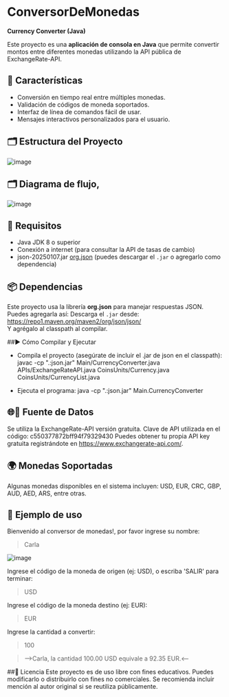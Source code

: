 # ConversorDeMonedas
**Currency Converter (Java)**

Este proyecto es una **aplicación de consola en Java** que permite convertir montos entre diferentes monedas utilizando la API pública de ExchangeRate-API.

## 🧭 Características

- Conversión en tiempo real entre múltiples monedas.
- Validación de códigos de moneda soportados.
- Interfaz de línea de comandos fácil de usar.
- Mensajes interactivos personalizados para el usuario.

## 🗂 Estructura del Proyecto
![image](https://github.com/user-attachments/assets/6bdb58f6-5083-4f1a-af6f-e5075ebbf61d)

## 🗂 Diagrama de flujo,
![image](https://github.com/user-attachments/assets/b00e2e3e-4e24-4e34-b6d1-93dc4dc3e703)

## 🔧 Requisitos
- Java JDK 8 o superior
- Conexión a internet (para consultar la API de tasas de cambio)
- json-20250107.jar [org.json](https://mvnrepository.com/artifact/org.json/json) (puedes descargar el `.jar` o agregarlo como dependencia)

## 📦 Dependencias
Este proyecto usa la librería **org.json** para manejar respuestas JSON. Puedes agregarla así:
Descarga el `.jar` desde: https://repo1.maven.org/maven2/org/json/json/  
Y agrégalo al classpath al compilar.

##▶️ Cómo Compilar y Ejecutar
- Compila el proyecto (asegúrate de incluir el .jar de json en el classpath):
javac -cp ".:json.jar" Main/CurrencyConverter.java APIs/ExchangeRateAPI.java CoinsUnits/Currency.java CoinsUnits/CurrencyList.java

- Ejecuta el programa:
  java -cp ".:json.jar" Main.CurrencyConverter

## 🌐🔑 Fuente de Datos
Se utiliza la ExchangeRate-API versión gratuita.
Clave de API utilizada en el código: c550377872bff94f79329430
     Puedes obtener tu propia API key gratuita registrándote en https://www.exchangerate-api.com/.

## 🌍 Monedas Soportadas
Algunas monedas disponibles en el sistema incluyen: USD, EUR, CRC, GBP, AUD, AED, ARS, entre otras.

## 📸 Ejemplo de uso
Bienvenido al conversor de monedas!, por favor ingrese su nombre:
> Carla

![image](https://github.com/user-attachments/assets/129e7d65-a589-410c-91f5-f05f0c99db86)

Ingrese el código de la moneda de origen (ej: USD), o escriba 'SALIR' para terminar:
> USD

Ingrese el código de la moneda destino (ej: EUR):
> EUR

Ingrese la cantidad a convertir:
> 100

> -->Carla, la cantidad 100.00 USD equivale a 92.35 EUR.<--

##📜 Licencia
Este proyecto es de uso libre con fines educativos.
Puedes modificarlo o distribuirlo con fines no comerciales. Se recomienda incluir mención al autor original si se reutiliza públicamente.
